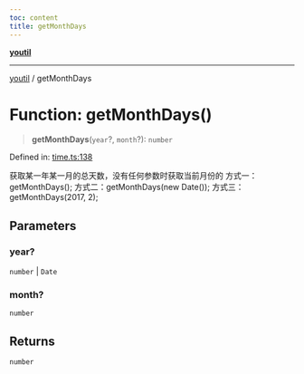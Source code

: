 ```yaml
---
toc: content
title: getMonthDays
---
```

[**youtil**](../README.md)

***

[youtil](../globals.md) / getMonthDays

# Function: getMonthDays()

> **getMonthDays**(`year`?, `month`?): `number`

Defined in: [time.ts:138](https://github.com/sxei/youtil/blob/0455fcfbe53956d21f737c88dfe47107d25db202/src/time.ts#L138)

获取某一年某一月的总天数，没有任何参数时获取当前月份的
方式一：getMonthDays();
方式二：getMonthDays(new Date());
方式三：getMonthDays(2017, 2);

## Parameters

### year?

`number` | `Date`

### month?

`number`

## Returns

`number`
